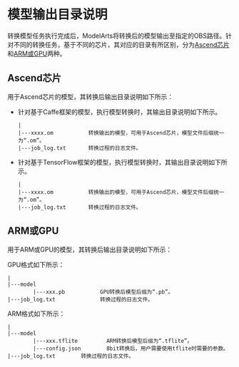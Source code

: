 # 模型输出目录说明<a name="modelarts_23_0109"></a>

转换模型任务执行完成后，ModelArts将转换后的模型输出至指定的OBS路径。针对不同的转换任务，基于不同的芯片，其对应的目录有所区别，分为[Ascend芯片](#section225512310011)和[ARM或GPU](#section4774176024)两种。

## Ascend芯片<a name="section225512310011"></a>

用于Ascend芯片的模型，其转换后输出目录说明如下所示：

-   针对基于Caffe框架的模型，执行模型转换时，其输出目录说明如下所示。

    ```
    |
    |---xxxx.om           转换输出的模型，可用于Ascend芯片，模型文件后缀统一为“.om”。
    |---job_log.txt       转换过程的日志文件。
    ```

-   针对基于TensorFlow框架的模型，执行模型转换时，其输出目录说明如下所示。

    ```
    |
    |---xxxx.om           转换输出的模型，可用于Ascend芯片，模型文件后缀统一为“.om”。
    |---job_log.txt       转换过程的日志文件。
    ```


## ARM或GPU<a name="section4774176024"></a>

用于ARM或GPU的模型，其转换后输出目录说明如下所示：

GPU格式如下所示：

```
|
|---model   
        |---xxx.pb           GPU转换后模型后缀为“.pb”。
|---job_log.txt              转换过程的日志文件。
```

ARM格式如下所示：

```
|
|---model 
        |---xxx.tflite         ARM转换后模型后缀为“.tflite”。
        |---config.json        8bit转换后，用户需要使用tflite时需要的参数。
|---job_log.txt        转换过程的日志文件。
```

